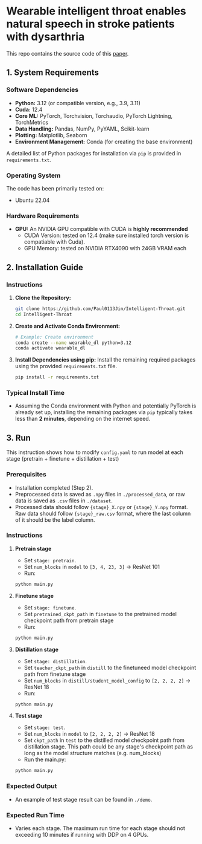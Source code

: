 # Wearable intelligent throat enables natural speech in stroke patients with dysarthria

This repo contains the source code of this [paper](https://arxiv.org/abs/2411.18266).

## 1. System Requirements

### Software Dependencies

* **Python:** 3.12 (or compatible version, e.g., 3.9, 3.11)
* **Cuda:** 12.4
* **Core ML:** PyTorch, Torchvision, Torchaudio, PyTorch Lightning, TorchMetrics
* **Data Handling:** Pandas, NumPy, PyYAML, Scikit-learn
* **Plotting:** Matplotlib, Seaborn
* **Environment Management:** Conda (for creating the base environment)

A detailed list of Python packages for installation via `pip` is provided in `requirements.txt`.

### Operating System
The code has been primarily tested on:
* Ubuntu 22.04

### Hardware Requirements
* **GPU:** An NVIDIA GPU compatible with CUDA is **highly recommended**
    * CUDA Version: tested on 12.4 (make sure installed torch version is compatiable with Cuda).
    * GPU Memory: tested on NVIDIA RTX4090 with 24GB VRAM each

## 2. Installation Guide

### Instructions

1.  **Clone the Repository:**
    ```bash
    git clone https://github.com/Paul0113Jin/Intelligent-Throat.git
    cd Intelligent-Throat
    ```
2.  **Create and Activate Conda Environment:**
    ```bash
    # Example: Create environment
    conda create --name wearable_dl python=3.12
    conda activate wearable_dl
    ```
3.  **Install Dependencies using pip:** Install the remaining required packages using the provided `requirements.txt` file.
    ```bash
    pip install -r requirements.txt
    ```

### Typical Install Time
* Assuming the Conda environment with Python and potentially PyTorch is already set up, installing the remaining packages via `pip` typically takes less than **2 minutes**, depending on the internet speed.

## 3. Run

This instruction shows how to modify `config.yaml` to run model at each stage (pretrain + finetune + distillation + test)

### Prerequisites
* Installation completed (Step 2).
* Preprocessed data is saved as `.npy` files in `./processed_data`, or raw data is saved as `.csv` files in `./dataset`.
* Processed data should follow `{stage}_X.npy` or `{stage}_Y.npy` format. Raw data should follow `{stage}_raw.csv` format, where the last column of it should be the label column.

### Instructions
1.  **Pretrain stage**
    * Set `stage: pretrain`.
    * Set `num_blocks` in `model` to `[3, 4, 23, 3]` -> ResNet 101
    * Run:
    ```bash
    python main.py
    ```

2.  **Finetune stage**
    * Set `stage: finetune`.
    * Set `pretrained_ckpt_path` in `finetune` to the pretrained model checkpoint path from pretrain stage
    * Run:
    ```bash
    python main.py
    ```

3.  **Distillation stage**
    * Set `stage: distillation`.
    * Set `teacher_ckpt_path` in `distill` to the finetuneed model checkpoint path from finetune stage
    * Set `num_blocks` in `distill/student_model_config` to `[2, 2, 2, 2]` -> ResNet 18
    * Run:
    ```bash
    python main.py
    ```

4.  **Test stage**
    * Set `stage: test`.
    * Set `num_blocks` in `model` to `[2, 2, 2, 2]` -> ResNet 18
    * Set `ckpt_path` in `test` to the distilled model checkpoint path from distillation stage. This path could be any stage's checkpoint path as long as the model structure matches (e.g. num_blocks)
    * Run the main.py:
    ```bash
    python main.py
    ```

### Expected Output
* An example of test stage result can be found in `./demo`.

### Expected Run Time
* Varies each stage. The maximum run time for each stage should not exceeding 10 minutes if running with DDP on 4 GPUs.


